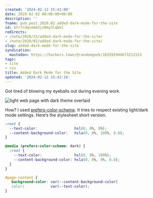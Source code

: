 ```yaml
---
created: '2024-02-12 15:41:00'
date: 2020-02-02 00:00:00+00:00
description: ''
fname: pub.post.2020.02.added-dark-mode-for-the-site
id: btr7cdqvemm3jo0my3lqbkl
redirects:
- /note/2020/33/added-dark-mode-for-the-site/
- /note/2020/02/added-dark-mode-for-the-site/
slug: added-dark-mode-for-the-site
syndication:
  mastodon: https://hackers.town/@randomgeek/103592944673211153
tags:
- site
- css
title: Added Dark Mode for the Site
updated: '2024-02-12 15:42:16'
---
```


Got tired of blowing my eyeballs out during evening work.

![light web page with dark theme overlaid](assets/img/2020/cover-2020-02-02.png)

How? I used [prefers-color-scheme](https://developer.mozilla.org/en-US/search?q=prefers-color-scheme). It tries to respect existing light/dark mode settings. Here’s the stylesheet short version.

``` scss
:root {
  --text-color:                 hsl(0, 0%, 0%);
  --content-background-color:   hsla(0, 0%, 100%, 0.8);
}

@media (prefers-color-scheme: dark) {
  :root {
    --text-color:               hsl(0, 0%, 100%);
    --content-background-color: hsla(0, 0%, 0%, 0.8);
  }
}

#page-content {
   background-color: var(--content-background-color)
   color:            var(--text-color);
}
```